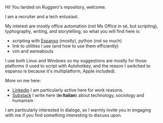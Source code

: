 Hi! You landed on Ruggero's repository, welcome.

I am a recruiter and a tech entusiast.

My interest are mostly office automation (not Ms Office in sé, but scripting), typhography, writing, and storytelling, so what you will find here is:

* scripting with [Espanso](https://espanso.org/) (mostly), python (not so much)
* link to utilities I use (and how to use them efficiently)
* vim and wereabouts

I use both Linux and Windows so my suggestions are mostly for those platforms (I used to script with Autohotkey, and the reason I switched to espanso is because it's multiplatform, Apple included).

More on me here:

* [Linkedin](https://www.linkedin.com/in/ruggerofurlanetto/) I am particularly active here for work reasons.
* [Substack](https://recruiters.substack.com/) I write here (**in Italian**) about technology, sociology and humanism

I am particularly interested in dialoge, so I warmly invite you in engaging with me if you find something interesting to discuss upon.
